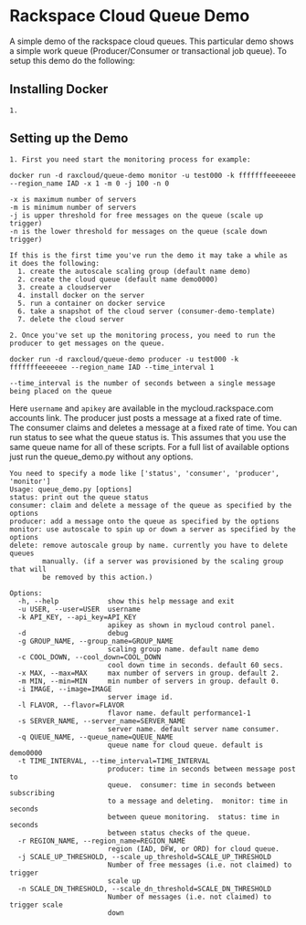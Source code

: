 Rackspace Cloud Queue Demo
===================

A simple demo of the rackspace cloud queues. This particular demo shows a simple work queue (Producer/Consumer or transactional job queue). To setup this demo do the following:

Installing Docker
-----------------
```
1. 
```

Setting up the Demo
-------------------
```
1. First you need start the monitoring process for example:

docker run -d raxcloud/queue-demo monitor -u test000 -k fffffffeeeeeee --region_name IAD -x 1 -m 0 -j 100 -n 0

-x is maximum number of servers
-m is minimum number of servers
-j is upper threshold for free messages on the queue (scale up trigger)
-n is the lower threshold for messages on the queue (scale down trigger)

If this is the first time you've run the demo it may take a while as it does the following:
  1. create the autoscale scaling group (default name demo)
  2. create the cloud queue (default name demo0000)
  3. create a cloudserver
  4. install docker on the server
  5. run a container on docker service
  6. take a snapshot of the cloud server (consumer-demo-template)
  7. delete the cloud server

2. Once you've set up the monitoring process, you need to run the producer to get messages on the queue.

docker run -d raxcloud/queue-demo producer -u test000 -k fffffffeeeeeee --region_name IAD --time_interval 1  

--time_interval is the number of seconds between a single message being placed on the queue

```


Here `username` and `apikey` are available in the mycloud.rackspace.com accounts link. The producer just posts a message at a fixed rate of time. The consumer claims and deletes a message at a fixed rate of time. You can run status to see what the queue status is. This assumes that you use the same queue name for all of these scripts. For a full list of available options just run the queue_demo.py without any options.

```
You need to specify a mode like ['status', 'consumer', 'producer', 'monitor']
Usage: queue_demo.py [options]
status: print out the queue status
consumer: claim and delete a message of the queue as specified by the options
producer: add a message onto the queue as specified by the options
monitor: use autoscale to spin up or down a server as specified by the options
delete: remove autoscale group by name. currently you have to delete queues
        manually. (if a server was provisioned by the scaling group that will
        be removed by this action.)

Options:
  -h, --help            show this help message and exit
  -u USER, --user=USER  username
  -k API_KEY, --api_key=API_KEY
                        apikey as shown in mycloud control panel.
  -d                    debug
  -g GROUP_NAME, --group_name=GROUP_NAME
                        scaling group name. default name demo
  -c COOL_DOWN, --cool_down=COOL_DOWN
                        cool down time in seconds. default 60 secs.
  -x MAX, --max=MAX     max number of servers in group. default 2.
  -m MIN, --min=MIN     min number of servers in group. default 0.
  -i IMAGE, --image=IMAGE
                        server image id.
  -l FLAVOR, --flavor=FLAVOR
                        flavor name. default performance1-1
  -s SERVER_NAME, --server_name=SERVER_NAME
                        server name. default server name consumer.
  -q QUEUE_NAME, --queue_name=QUEUE_NAME
                        queue name for cloud queue. default is demo0000
  -t TIME_INTERVAL, --time_interval=TIME_INTERVAL
                        producer: time in seconds between message post to
                        queue.  consumer: time in seconds between subscribing
                        to a message and deleting.  monitor: time in seconds
                        between queue monitoring.  status: time in seconds
                        between status checks of the queue.
  -r REGION_NAME, --region_name=REGION_NAME
                        region (IAD, DFW, or ORD) for cloud queue.
  -j SCALE_UP_THRESHOLD, --scale_up_threshold=SCALE_UP_THRESHOLD
                        Number of free messages (i.e. not claimed) to trigger
                        scale up
  -n SCALE_DN_THRESHOLD, --scale_dn_threshold=SCALE_DN_THRESHOLD
                        Number of messages (i.e. not claimed) to trigger scale
                        down
```
